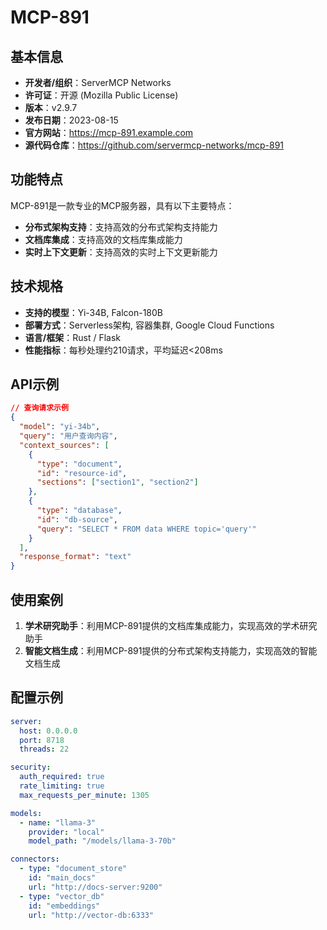 # MCP-891

## 基本信息

- **开发者/组织**：ServerMCP Networks
- **许可证**：开源 (Mozilla Public License)
- **版本**：v2.9.7
- **发布日期**：2023-08-15
- **官方网站**：https://mcp-891.example.com
- **源代码仓库**：https://github.com/servermcp-networks/mcp-891

## 功能特点

MCP-891是一款专业的MCP服务器，具有以下主要特点：

- **分布式架构支持**：支持高效的分布式架构支持能力
- **文档库集成**：支持高效的文档库集成能力
- **实时上下文更新**：支持高效的实时上下文更新能力


## 技术规格

- **支持的模型**：Yi-34B, Falcon-180B
- **部署方式**：Serverless架构, 容器集群, Google Cloud Functions
- **语言/框架**：Rust / Flask
- **性能指标**：每秒处理约210请求，平均延迟<208ms

## API示例

```json
// 查询请求示例
{
  "model": "yi-34b",
  "query": "用户查询内容",
  "context_sources": [
    {
      "type": "document",
      "id": "resource-id",
      "sections": ["section1", "section2"]
    },
    {
      "type": "database",
      "id": "db-source",
      "query": "SELECT * FROM data WHERE topic='query'"
    }
  ],
  "response_format": "text"
}
```

## 使用案例

1. **学术研究助手**：利用MCP-891提供的文档库集成能力，实现高效的学术研究助手
2. **智能文档生成**：利用MCP-891提供的分布式架构支持能力，实现高效的智能文档生成


## 配置示例

```yaml
server:
  host: 0.0.0.0
  port: 8718
  threads: 22

security:
  auth_required: true
  rate_limiting: true
  max_requests_per_minute: 1305

models:
  - name: "llama-3"
    provider: "local"
    model_path: "/models/llama-3-70b"

connectors:
  - type: "document_store"
    id: "main_docs"
    url: "http://docs-server:9200"
  - type: "vector_db"
    id: "embeddings"
    url: "http://vector-db:6333"
```